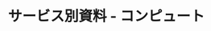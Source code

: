 ---
title: "サービス別資料 - コンピュート"
permalink: "/services/compute/"
layout: category
taxonomy: Compute
entries_layout: grid
classes: wide
---